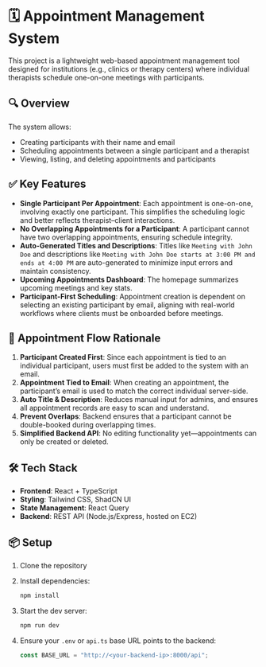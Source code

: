 # 🗓️ Appointment Management System

This project is a lightweight web-based appointment management tool designed for institutions (e.g., clinics or therapy centers) where individual therapists schedule one-on-one meetings with participants.

## 🔍 Overview

The system allows:

- Creating participants with their name and email
- Scheduling appointments between a single participant and a therapist
- Viewing, listing, and deleting appointments and participants

## ✅ Key Features

- **Single Participant Per Appointment**: Each appointment is one-on-one, involving exactly one participant. This simplifies the scheduling logic and better reflects therapist–client interactions.
- **No Overlapping Appointments for a Participant**: A participant cannot have two overlapping appointments, ensuring schedule integrity.
- **Auto-Generated Titles and Descriptions**: Titles like `Meeting with John Doe` and descriptions like `Meeting with John Doe starts at 3:00 PM and ends at 4:00 PM` are auto-generated to minimize input errors and maintain consistency.
- **Upcoming Appointments Dashboard**: The homepage summarizes upcoming meetings and key stats.
- **Participant-First Scheduling**: Appointment creation is dependent on selecting an existing participant by email, aligning with real-world workflows where clients must be onboarded before meetings.

## 🔁 Appointment Flow Rationale

1. **Participant Created First**: Since each appointment is tied to an individual participant, users must first be added to the system with an email.
2. **Appointment Tied to Email**: When creating an appointment, the participant’s email is used to match the correct individual server-side.
3. **Auto Title & Description**: Reduces manual input for admins, and ensures all appointment records are easy to scan and understand.
4. **Prevent Overlaps**: Backend ensures that a participant cannot be double-booked during overlapping times.
5. **Simplified Backend API**: No editing functionality yet—appointments can only be created or deleted.

## 🛠️ Tech Stack

- **Frontend**: React + TypeScript
- **Styling**: Tailwind CSS, ShadCN UI
- **State Management**: React Query
- **Backend**: REST API (Node.js/Express, hosted on EC2)

## 📦 Setup

1. Clone the repository
2. Install dependencies:

   ```bash
   npm install
   ```

3. Start the dev server:

   ```bash
   npm run dev
   ```

4. Ensure your `.env` or `api.ts` base URL points to the backend:

   ```ts
   const BASE_URL = "http://<your-backend-ip>:8000/api";
   ```
